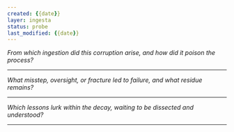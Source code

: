 ```yaml
---
created: {{date}}
layer: ingesta
status: probe
last_modified: {{date}}
---
```


*From which ingestion did this corruption arise,*
*and how did it poison the process?*  

---

*What misstep, oversight, or fracture led to failure,*
*and what residue remains?*  

---

*Which lessons lurk within the decay,*
*waiting to be dissected and understood?*  

---
